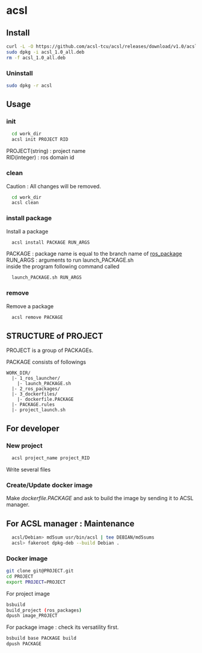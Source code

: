 # acsl

## Install 

```bash
curl -L -O https://github.com/acsl-tcu/acsl/releases/download/v1.0/acsl_1.0_all.deb
sudo dpkg -i acsl_1.0_all.deb
rm -f acsl_1.0_all.deb
```

### Uninstall 
```bash
sudo dpkg -r acsl
```

## Usage

### init
```bash
  cd work_dir
  acsl init PROJECT RID
```
PROJECT(string) : project name<br />
RID(integer) : ros domain id

### clean

Caution : All changes will be removed.
```bash
  cd work_dir
  acsl clean
```

### install package
Install a package
```bash
  acsl install PACKAGE RUN_ARGS
```
PACKAGE : package name is equal to the branch name of [ros_package](https://github.com/acsl-tcu/ros_package)<br />
RUN_ARGS : arguments to run launch_PACKAGE.sh<br />
inside the program following command called
```bash
  launch_PACKAGE.sh RUN_ARGS
```
### remove
Remove a package
```bash
  acsl remove PACKAGE
```

## STRUCTURE of PROJECT
PROJECT is a group of PACKAGEs.

PACKAGE consists of followings
```
WORK_DIR/
  |- 1_ros_launcher/
    |- launch_PACKAGE.sh
  |- 2_ros_packages/
  |- 3_dockerfiles/
    |- dockerfile.PACKAGE
  |- PACKAGE.rules
  |- project_launch.sh
```

## For developer

### New project
```bash
  acsl project_name project_RID
```
Write several files

### Create/Update docker image
Make *dockerfile.PACKAGE* and ask to build the image by sending it to ACSL manager.

## For ACSL manager : Maintenance
```bash
  acsl/Debian> md5sum usr/bin/acsl | tee DEBIAN/md5sums
  acsl> fakeroot dpkg-deb --build Debian .
```

### Docker image
```bash
git clone git@PROJECT.git
cd PROJECT
export PROJECT=PROJECT
```
For project image
```bash
bsbuild
build_project (ros_packages)
dpush image_PROJECT
```

For package image : check its versatility first.
```bash
bsbuild base PACKAGE build
dpush PACKAGE
```